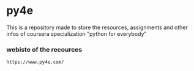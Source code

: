 # py4e
This is a repository made to store the resources, assignments and other infos of coursera specialization "python for everybody"

###  webiste of the recources
```
https://www.py4e.com/
```
